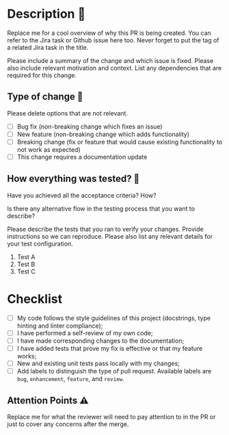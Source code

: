 <!-- The main idea here is to normalize all pull requests. Please replace the content of each section with valuable information of the pull request that's being open. -->

# Description :open_book:
Replace me for a cool overview of why this PR is being created. You can
refer to the Jira task or Github issue here too. Never forget to put the
tag of a related Jira task in the title.

Please include a summary of the change and which issue is fixed. 
Please also include relevant motivation and context. List any dependencies 
that are required for this change.

## Type of change :wrench:
Please delete options that are not relevant.

- [ ] Bug fix (non-breaking change which fixes an issue)
- [ ] New feature (non-breaking change which adds functionality)
- [ ] Breaking change (fix or feature that would cause existing functionality to not work as expected)
- [ ] This change requires a documentation update

## How everything was tested? :straight_ruler:
Have you achieved all the acceptance criteria? How?

Is there any alternative flow in the testing process that you want to describe?

Please describe the tests that you ran to verify your changes. 
Provide instructions so we can reproduce. 
Please also list any relevant details for your test configuration.

1. Test A
2. Test B
3. Test C

# Checklist
- [ ] My code follows the style guidelines of this project (docstrings, type hinting and linter compliance);
- [ ] I have performed a self-review of my own code;
- [ ] I have made corresponding changes to the documentation;
- [ ] I have added tests that prove my fix is effective or that my feature works;
- [ ] New and existing unit tests pass locally with my changes;
- [ ] Add labels to distinguish the type of pull request. Available labels are `bug`, `enhancement`, `feature`, and `review`.

## Attention Points :warning:
Replace me for what the reviewer will need to pay attention to in the PR or just to cover any concerns after the merge.